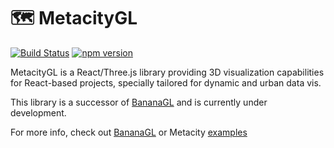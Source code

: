 # 🗺 MetacityGL 

[![Build Status](https://github.com/MetacityTools/MetacityGL/workflows/MetacityGL%20CI/badge.svg)](https://github.com/MetacityTools/MetacityGL/actions?query=workflow%3A%22MetacityGL+CI%22)
[![npm version](https://badge.fury.io/js/metacitygl.svg)](https://badge.fury.io/js/metacitygl)


MetacityGL is a React/Three.js library providing 3D visualization capabilities for React-based projects, specially tailored for dynamic and urban data vis.

This library is a successor of [BananaGL](https://github.com/MetacityTools/BananaGL) and is currently under development.

For more info, check out [BananaGL](https://github.com/MetacityTools/BananaGL) or Metacity [examples](https://demo.metacity.cc)








 